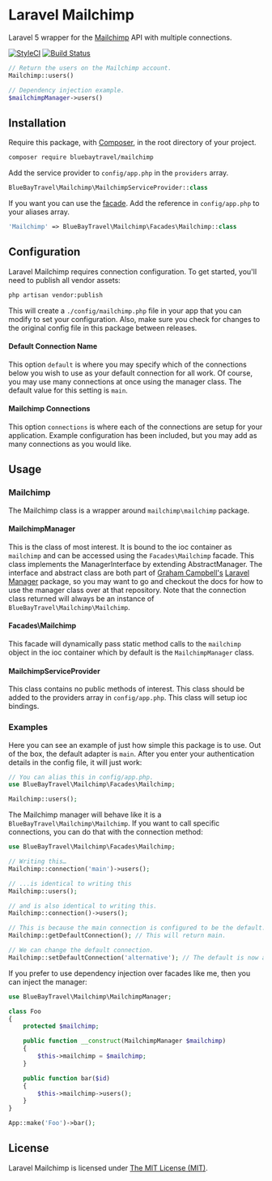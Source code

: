 # Laravel Mailchimp

Laravel 5 wrapper for the [Mailchimp](https://apidocs.mailchimp.com/api/2.0) API with multiple connections.

[![StyleCI](https://styleci.io/repos/48535374/shield)](https://styleci.io/repos/48535374)
[![Build Status](https://travis-ci.org/BlueBayTravel/Mailchimp.svg)](https://travis-ci.org/BlueBayTravel/Mailchimp)

```php
// Return the users on the Mailchimp account.
Mailchimp::users()

// Dependency injection example.
$mailchimpManager->users()
````

## Installation

Require this package, with [Composer](https://getcomposer.org/), in the root directory of your project.

```bash
composer require bluebaytravel/mailchimp
```

Add the service provider to `config/app.php` in the `providers` array.

```php
BlueBayTravel\Mailchimp\MailchimpServiceProvider::class
```

If you want you can use the [facade](http://laravel.com/docs/facades). Add the reference in `config/app.php` to your aliases array.

```php
'Mailchimp' => BlueBayTravel\Mailchimp\Facades\Mailchimp::class
```

## Configuration

Laravel Mailchimp requires connection configuration. To get started, you'll need to publish all vendor assets:

```bash
php artisan vendor:publish
```

This will create a `./config/mailchimp.php` file in your app that you can modify to set your configuration. Also, make sure you check for changes to the original config file in this package between releases.

#### Default Connection Name

This option `default` is where you may specify which of the connections below you wish to use as your default connection for all work. Of course, you may use many connections at once using the manager class. The default value for this setting is `main`.

#### Mailchimp Connections

This option `connections` is where each of the connections are setup for your application. Example configuration has been included, but you may add as many connections as you would like.

## Usage

### Mailchimp

The Mailchimp class is a wrapper around `mailchimp\mailchimp` package.

#### MailchimpManager

This is the class of most interest. It is bound to the ioc container as `mailchimp` and can be accessed using the `Facades\Mailchimp` facade. This class implements the ManagerInterface by extending AbstractManager. The interface and abstract class are both part of [Graham Campbell's](https://github.com/GrahamCampbell) [Laravel Manager](https://github.com/GrahamCampbell/Laravel-Manager) package, so you may want to go and checkout the docs for how to use the manager class over at that repository. Note that the connection class returned will always be an instance of `BlueBayTravel\Mailchimp\Mailchimp`.

#### Facades\Mailchimp

This facade will dynamically pass static method calls to the `mailchimp` object in the ioc container which by default is the `MailchimpManager` class.

#### MailchimpServiceProvider

This class contains no public methods of interest. This class should be added to the providers array in `config/app.php`. This class will setup ioc bindings.

### Examples
Here you can see an example of just how simple this package is to use. Out of the box, the default adapter is `main`. After you enter your authentication details in the config file, it will just work:

```php
// You can alias this in config/app.php.
use BlueBayTravel\Mailchimp\Facades\Mailchimp;

Mailchimp::users();
```

The Mailchimp manager will behave like it is a `BlueBayTravel\Mailchimp\Mailchimp`. If you want to call specific connections, you can do that with the connection method:

```php
use BlueBayTravel\Mailchimp\Facades\Mailchimp;

// Writing this…
Mailchimp::connection('main')->users();

// ...is identical to writing this
Mailchimp::users();

// and is also identical to writing this.
Mailchimp::connection()->users();

// This is because the main connection is configured to be the default.
Mailchimp::getDefaultConnection(); // This will return main.

// We can change the default connection.
Mailchimp::setDefaultConnection('alternative'); // The default is now alternative.
```

If you prefer to use dependency injection over facades like me, then you can inject the manager:

```php
use BlueBayTravel\Mailchimp\MailchimpManager;

class Foo
{
    protected $mailchimp;

    public function __construct(MailchimpManager $mailchimp)
    {
        $this->mailchimp = $mailchimp;
    }

    public function bar($id)
    {
        $this->mailchimp->users();
    }
}

App::make('Foo')->bar();
```

## License

Laravel Mailchimp is licensed under [The MIT License (MIT)](LICENSE).
